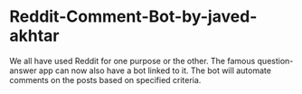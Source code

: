 # Reddit-Comment-Bot-by-javed-akhtar
We all have used Reddit for one purpose or the other. The famous question-answer app can now also have a bot linked to it. The bot will automate comments on the posts based on specified criteria.

